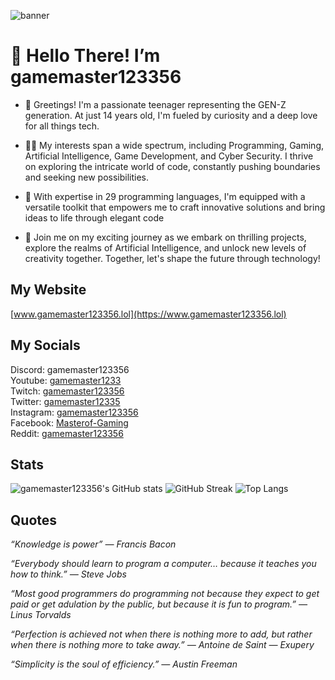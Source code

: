![banner](https://github.com/gamemaster123356/gamemaster123356/blob/main/assets/ReadME-Banner.png?raw=true)

# 👋 Hello There! I’m gamemaster123356
- 🌟 Greetings! I'm a passionate teenager representing the GEN-Z generation. At just 14 years old, I'm fueled by curiosity and a deep love for all things tech.

- 👨‍💻 My interests span a wide spectrum, including Programming, Gaming, Artificial Intelligence, Game Development, and Cyber Security. I thrive on exploring the intricate world of code, constantly pushing boundaries and seeking new possibilities.

- 🔧 With expertise in 29 programming languages, I'm equipped with a versatile toolkit that empowers me to craft innovative solutions and bring ideas to life through elegant code

- 🚀 Join me on my exciting journey as we embark on thrilling projects, explore the realms of Artificial Intelligence, and unlock new levels of creativity together. Together, let's shape the future through technology!

## My Website
[www.gamemaster123356.lol](https://www.gamemaster123356.lol)

## My Socials
Discord: gamemaster123356<br>
Youtube: [gamemaster1233](https://www.youtube.com/@gamemaster12335)<br>
Twitch: [gamemaster123356](https://www.twitch.tv/gamemaster123356)<br>
Twitter: [gamemaster12335](https://www.twitter.com/gamemaster12335)<br>
Instagram: [gamemaster123356](https://www.instagram.com/gamemaster123356/)<br>
Facebook: [Masterof-Gaming](https://www.facebook.com/people/Masterof-Gaming/100074036856912/)<br>
Reddit: [gamemaster123356](https://www.reddit.com/user/gamemaster123356)

## Stats
![gamemaster123356's GitHub stats](https://github-readme-stats.vercel.app/api?username=gamemaster123356&show_icons=true&hide_border=true&theme=holi)
![GitHub Streak](https://streak-stats.demolab.com?user=gamemaster123356&hide_border=true&theme=holi-theme)
![Top Langs](https://github-readme-stats.vercel.app/api/top-langs/?username=gamemaster123356&layout=compact&count_private=true&langs_count=10&hide_border=true&theme=holi)

## Quotes
_“Knowledge is power” — Francis Bacon_<br>

_“Everybody should learn to program a computer… because it teaches you how to think.” — Steve Jobs_<br>

_“Most good programmers do programming not because they expect to get paid or get adulation by the public, but because it is fun to program.” — Linus Torvalds_<br>

_“Perfection is achieved not when there is nothing more to add, but rather when there is nothing more to take away.” — Antoine de Saint — Exupery_<br>

_“Simplicity is the soul of efficiency.” — Austin Freeman_
